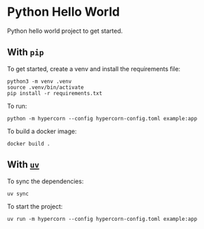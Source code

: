 # Python Hello World

Python hello world project to get started.

## With `pip`

To get started, create a venv and install the requirements file:

```shell
python3 -m venv .venv
source .venv/bin/activate
pip install -r requirements.txt
```

To run:

```shell
python -m hypercorn --config hypercorn-config.toml example:app 
```

To build a docker image:

```shell
docker build .
```

## With [`uv`](https://docs.astral.sh/uv/)

To sync the dependencies:

```shell
uv sync
```

To start the project:

```shell
uv run -m hypercorn --config hypercorn-config.toml example:app
```
